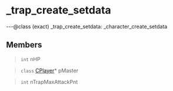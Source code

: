 # _trap_create_setdata

---@class (exact) _trap_create_setdata: _character_create_setdata
 
## Members
 
> `int` nHP
 
> `class` [CPlayer](lua/classes/CPlayer.md)* pMaster
 
> `int` nTrapMaxAttackPnt
 
